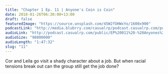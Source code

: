 ```yaml
---
title: "Chapter 1 Ep. 11 | Anyone's Coin is Coin"
date: 2018-01-26T06:30:00+13:00
draft: false
featuredImage: "https://source.unsplash.com/45W2fOHWxYo/1600x900"
podcastLink: "http://media.blubrry.com/casualrp/podcast.casualrp.com/public/EP%20011%20-%20Anyones%20Coin%20is%20Coin.mp3"
audioLink: "http://podcast.casualrp.com/public/EP%20011%20-%20Anyones%20Coin%20is%20Coin.mp3"
audioSize: "98000000"
audioLength: "1:47:32"
slug: "11"
---
```


Cor and Leila go visit a shady character about a job. But when racial tensions break out can the group still get the job done?
